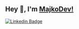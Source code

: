 ## Hey 👋, I'm [MajkoDev!](https://github.com/MajkoDev)

[![Linkedin Badge](https://img.shields.io/badge/-LinkedIn-0e76a8?style=flat-square&logo=Linkedin&logoColor=white)](https://www.linkedin.com/in/marian-holly-8b73bb242/)

